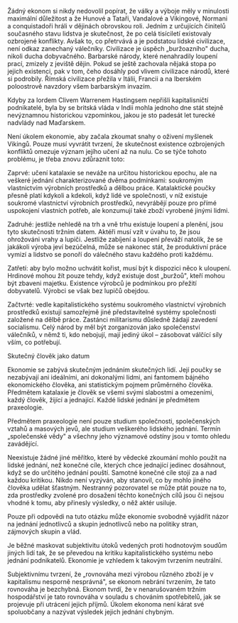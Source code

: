 Žádný ekonom si nikdy nedovolil popírat, že války a výboje měly v minulosti maximální důležitost a že Hunové a Tataři, Vandalové a Vikingové, Normani a conquistadoři hráli v dějinách obrovskou roli. Jedním z určujících činitelů současného stavu lidstva je skutečnost, že po celá tisíciletí existovaly ozbrojené konflikty. Avšak to, co přetrvává a je podstatou lidské civilizace, není odkaz zanechaný válečníky. Civilizace je úspěch „buržoazního" ducha, nikoli ducha dobyvačného. Barbarské národy, které nenahradily loupení prací, zmizely z jeviště dějin. Pokud se ještě zachovala nějaká stopa po jejich existenci, pak v tom, čeho dosáhly pod vlivem civilizace národů, které si podrobily. Římská civilizace přežila v Itálii, Francii a na Iberském poloostrově navzdory všem barbarským invazím.

Kdyby za lordem Clivem Warrenem Hastingsem nepřišli kapitalisničtí podnikatelé, byla by se britská vláda v Indii mohla jednoho dne stát stejně nevýznamnou historickou vzpomínkou, jakou je sto padesát let turecké nadvlády nad Maďarskem.

Není úkolem ekonomie, aby začala zkoumat snahy o oživení myšlenek Vikingů. Pouze musí vyvrátit tvrzení, že skutečnost existence ozbrojených konfliktů omezuje význam jejího učení až na nulu. Co se týče tohoto problému, je třeba znovu zdůraznit toto:

Zaprvé: učení katalaxie se neváže na určitou historickou epochu, ale na veškeré jednání charakterizované dvěma podmínkami: soukromým vlastnictvím výrobních prostředků a dělbou práce. Katalaktické poučky přesně platí kdykoli a kdekoli, když lidé ve společnosti, v níž existuje soukromé vlastnictví výrobních prostředků, nevyrábějí pouze pro přímé uspokojení vlastních potřeb, ale konzumují také zboží vyrobené jinými lidmi.

Zadruhé: jestliže nehledě na trh a vně trhu existuje loupení a plenění, jsou tyto skutečnosti tržním datem. Aktéři musí vzít v úvahu to, že jsou ohrožováni vrahy a lupiči. Jestliže zabíjení a loupení převáží natolik, že se jakákoli výroba jeví bezúčelná, může se nakonec stát, že produktivní práce vymizí a lidstvo se ponoří do válečného stavu každého proti každému.

Zatřetí: aby bylo možno uchvátit kořist, musí být k dispozici něco k uloupení. Hrdinové mohou žít pouze tehdy, když existuje dost „buržoů", kteří mohou být zbaveni majetku. Existence výrobců je podmínkou pro přežití dobyvatelů. Výrobci se však bez lupičů obejdou.

Začtvrté: vedle kapitalistického systému soukromého vlastnictví výrobních prostředků existují samozřejmě jiné představitelné systémy společnosti založené na dělbě práce. Zastánci militarismu důsledně žádají zavedení socialismu. Celý národ by měl být zorganizován jako společenství válečníků, v němž ti, kdo nebojují, mají jediný úkol – zásobovat válčící síly vším, co potřebují.

Skutečný člověk jako datum

Ekonomie se zabývá skutečným jednáním skutečných lidí. Její poučky se nezabývají ani ideálními, ani dokonalými lidmi, ani fantomem bájného ekonomického člověka, ani statistickým pojmem průměrného člověka. Předmětem katalaxie je člověk se všemi svými slabostmi a omezeními, každý člověk, žijící a jednající. Každé lidské jednání je předmětem praxeologie.

Předmětem praxeologie není pouze studium společnosti, společenských vztahů a masových jevů, ale studium veškerého lidského jednání. Termín „společenské vědy" a všechny jeho významové odstíny jsou v tomto ohledu zavádějící.

Neexistuje žádné jiné měřítko, které by vědecké zkoumání mohlo použít na lidské jednání, než konečné cíle, kterých chce jednající jedinec dosáhnout, když se do určitého jednání pouští. Samotné konečné cíle stojí za a nad každou kritikou. Nikdo není vyzýván, aby stanovil, co by mohlo jiného člověka udělat šťastným. Nestranný pozorovatel se může ptát pouze na to, zda prostředky zvolené pro dosažení těchto konečných cílů jsou či nejsou vhodné k tomu, aby přinesly výsledky, o něž aktér usiluje.

Pouze při odpovědi na tuto otázku může ekonomie svobodně vyjádřit názor na jednání jednotlivců a skupin jednotlivců nebo na politiky stran, zájmových skupin a vlád.

Je běžné maskovat subjektivitu útoků vedených proti hodnotovým soudům jiných lidí tak, že se převedou na kritiku kapitalistického systému nebo jednání podnikatelů. Ekonomie je vzhledem k takovým tvrzením neutrální.

Subjektivnímu tvrzení, že „rovnováha mezi výrobou různého zboží je v kapitalismu nesporně nesprávná", se ekonom nebrání tvrzením, že tato rovnováha je bezchybná. Ekonom tvrdí, že v nenarušovaném tržním hospodářství je tato rovnováha v souladu s chováním spotřebitelů, jak se projevuje při utrácení jejich příjmů. Úkolem ekonoma není kárat své spoluobčany a nazývat výsledek jejich jednání chybným.